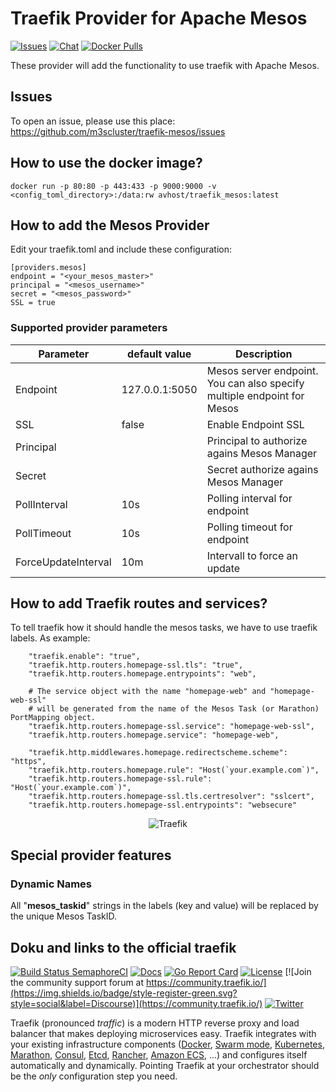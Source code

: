 # Traefik Provider for Apache Mesos

[![Issues](https://img.shields.io/static/v1?label=&message=Issues&color=brightgreen)](https://github.com/m3scluster/traefik-mesos/issues)
[![Chat](https://img.shields.io/static/v1?label=&message=Chat&color=brightgreen)](https://matrix.to/#/#mesos:matrix.aventer.biz?via=matrix.aventer.biz)
[![Docker Pulls](https://img.shields.io/docker/pulls/avhost/traefik_mesos)](https://hub.docker.com/repository/docker/avhost/traefik_mesos/)

These provider will add the functionality to use traefik with Apache Mesos.

## Issues

To open an issue, please use this place: https://github.com/m3scluster/traefik-mesos/issues

## How to use the docker image?

```
docker run -p 80:80 -p 443:433 -p 9000:9000 -v <config_toml_directory>:/data:rw avhost/traefik_mesos:latest
```

## How to add the Mesos Provider

Edit your traefik.toml and include these configuration:

``` 
[providers.mesos]
endpoint = "<your_mesos_master>"
principal = "<mesos_username>"
secret = "<mesos_password>"
SSL = true
``` 
### Supported provider parameters

| Parameter | default value | Description |
| --- | --- | --- |
| Endpoint              | 127.0.0.1:5050 | Mesos server endpoint. You can also specify multiple endpoint for Mesos |
| SSL                   | false | Enable Endpoint SSL | 
| Principal             || Principal to authorize agains Mesos Manager |
| Secret                || Secret authorize agains Mesos Manager |
| PollInterval          | 10s | Polling interval for endpoint | 
| PollTimeout           | 10s | Polling timeout for endpoint |
| ForceUpdateInterval  | 10m | Intervall to force an update |




## How to add Traefik routes and services?

To tell traefik how it should handle the mesos tasks, we have to use traefik labels. 
As example:

``` 
    "traefik.enable": "true",
    "traefik.http.routers.homepage-ssl.tls": "true",
    "traefik.http.routers.homepage.entrypoints": "web",

    # The service object with the name "homepage-web" and "homepage-web-ssl" 
    # will be generated from the name of the Mesos Task (or Marathon) PortMapping object.
    "traefik.http.routers.homepage-ssl.service": "homepage-web-ssl",
    "traefik.http.routers.homepage.service": "homepage-web",

    "traefik.http.middlewares.homepage.redirectscheme.scheme": "https",
    "traefik.http.routers.homepage.rule": "Host(`your.example.com`)",
    "traefik.http.routers.homepage-ssl.rule": "Host(`your.example.com`)",
    "traefik.http.routers.homepage-ssl.tls.certresolver": "sslcert",
    "traefik.http.routers.homepage-ssl.entrypoints": "websecure"
```


<p align="center">
<img src="docs/content/assets/img/traefik.logo.png" alt="Traefik" title="Traefik" />
</p>

## Special provider features

### Dynamic Names

All "__mesos_taskid__" strings in the labels (key and value) will be replaced by the unique Mesos TaskID.

## Doku and links to the official traefik

[![Build Status SemaphoreCI](https://semaphoreci.com/api/v1/containous/traefik/branches/master/shields_badge.svg)](https://semaphoreci.com/containous/traefik)
[![Docs](https://img.shields.io/badge/docs-current-brightgreen.svg)](https://doc.traefik.io/traefik)
[![Go Report Card](https://goreportcard.com/badge/traefik/traefik)](https://goreportcard.com/report/traefik/traefik)
[![License](https://img.shields.io/badge/license-MIT-blue.svg)](https://github.com/traefik/traefik/blob/master/LICENSE.md)
[![Join the community support forum at https://community.traefik.io/](https://img.shields.io/badge/style-register-green.svg?style=social&label=Discourse)](https://community.traefik.io/)
[![Twitter](https://img.shields.io/twitter/follow/traefik.svg?style=social)](https://twitter.com/intent/follow?screen_name=traefik)


Traefik (pronounced _traffic_) is a modern HTTP reverse proxy and load balancer that makes deploying microservices easy.
Traefik integrates with your existing infrastructure components ([Docker](https://www.docker.com/), [Swarm mode](https://docs.docker.com/engine/swarm/), [Kubernetes](https://kubernetes.io), [Marathon](https://mesosphere.github.io/marathon/), [Consul](https://www.consul.io/), [Etcd](https://coreos.com/etcd/), [Rancher](https://rancher.com), [Amazon ECS](https://aws.amazon.com/ecs), ...) and configures itself automatically and dynamically.
Pointing Traefik at your orchestrator should be the _only_ configuration step you need.
